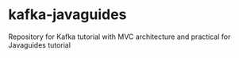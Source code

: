 # kafka-javaguides
Repository for Kafka tutorial with MVC architecture and practical for Javaguides tutorial

